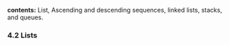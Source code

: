**contents:** List, Ascending and descending sequences, linked lists, stacks, and queues.



### 4.2 Lists

